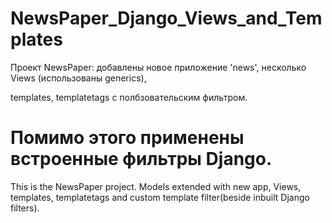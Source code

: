 # NewsPaper_Django_Views_and_Templates 

 Проект NewsPaper: добавлены новое приложение 'news', несколько Views (использованы generics),
 
 templates, templatetags с полбзовательским фильтром.
 
 
 Помимо этого применены встроенные фильтры Django.
 ===============================================================
 This is the NewsPaper project.
 Models extended with new app, Views, templates, templatetags and custom template filter(beside inbuilt Django filters).

